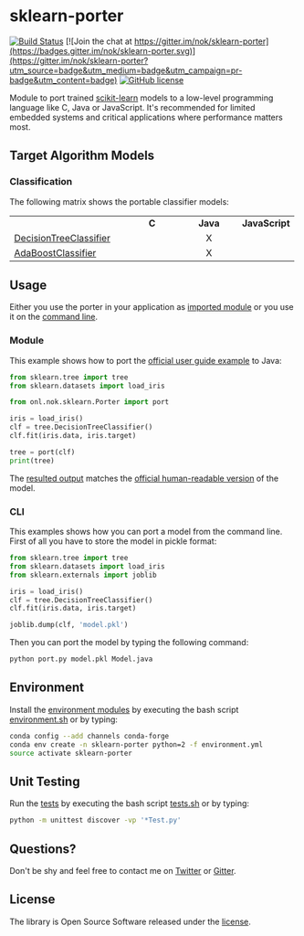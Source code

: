 
# sklearn-porter

[![Build Status](https://img.shields.io/travis/nok/sklearn-porter/master.svg)](https://travis-ci.org/nok/sklearn-porter)
[![Join the chat at https://gitter.im/nok/sklearn-porter](https://badges.gitter.im/nok/sklearn-porter.svg)](https://gitter.im/nok/sklearn-porter?utm_source=badge&utm_medium=badge&utm_campaign=pr-badge&utm_content=badge)
[![GitHub license](https://img.shields.io/badge/license-MIT-blue.svg)](https://raw.githubusercontent.com/nok/scikit-learn-model-porting/master/LICENSE.txt)

Module to port trained [scikit-learn](https://github.com/scikit-learn/scikit-learn) models to a low-level programming language like C, Java or JavaScript. It's recommended for limited embedded systems and critical applications where performance matters most.


## Target Algorithm Models

### Classification

The following matrix shows the portable classifier models:

<table>
    <tbody>
        <tr>
            <td width="40%"></td>
            <td align="center" width="20%"><strong>C</strong></td>
            <td align="center" width="20%"><strong>Java</strong></td>
            <td align="center" width="20%"><strong>JavaScript</strong></td>
        </tr>
        <tr>
            <td><a href="http://scikit-learn.org/stable/modules/generated/sklearn.tree.DecisionTreeClassifier.html">DecisionTreeClassifier</a></td>
            <td align="center"></td>
            <td align="center">X</td>
            <td align="center"></td>
        </tr>
        <tr>
            <td><a href="http://scikit-learn.org/stable/modules/generated/sklearn.ensemble.AdaBoostClassifier.html">AdaBoostClassifier</a></td>
            <td align="center"></td>
            <td align="center">X</td>
            <td align="center"></td>
        </tr>
    </tbody>
</table>

<!--
### ~~Regression~~
The following matrix shows the portable regression models:
-->


## Usage

Either you use the porter in your application as [imported module](#module) or you use it on the [command line](#cli). 


### Module

This example shows how to port the [official user guide example](http://scikit-learn.org/stable/modules/tree.html#classification) to Java:

```python
from sklearn.tree import tree
from sklearn.datasets import load_iris

from onl.nok.sklearn.Porter import port

iris = load_iris()
clf = tree.DecisionTreeClassifier()
clf.fit(iris.data, iris.target)

tree = port(clf)
print(tree)
```

The [resulted output](examples/classifier/decisiontree_predict.py) matches the [official human-readable version](http://scikit-learn.org/stable/_images/iris.svg) of the model.


### CLI

This examples shows how you can port a model from the command line. First of all you have to store the model in pickle format:

```python
from sklearn.tree import tree
from sklearn.datasets import load_iris
from sklearn.externals import joblib

iris = load_iris()
clf = tree.DecisionTreeClassifier()
clf.fit(iris.data, iris.target)

joblib.dump(clf, 'model.pkl')
```

Then you can port the model by typing the following command:

```sh
python port.py model.pkl Model.java
```


## Environment

Install the [environment modules](environment.yml) by executing the bash script [environment.sh](environment.sh) or by typing:

```sh
conda config --add channels conda-forge
conda env create -n sklearn-porter python=2 -f environment.yml
source activate sklearn-porter
```

## Unit Testing

Run the [tests](tests) by executing the bash script [tests.sh](tests.sh) or by typing:

```sh
python -m unittest discover -vp '*Test.py'
```


## Questions?

Don't be shy and feel free to contact me on [Twitter](https://twitter.com/darius_morawiec) or [Gitter](https://gitter.im/nok/sklearn-porter).


## License

The library is Open Source Software released under the [license](LICENSE.txt).